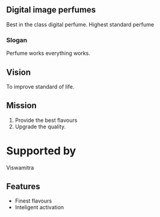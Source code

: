 ## Digital image perfumes
Best in the class digital perfume. Highest standard 
perfume 
### Slogan
Perfume works everything works.
## Vision
To improve standard of life.
## Mission
1. Provide the best flavours 
1. Upgrade the quality.
# Supported by
Viswamitra 
## Features
* Finest flavours
* Inteligent activation


